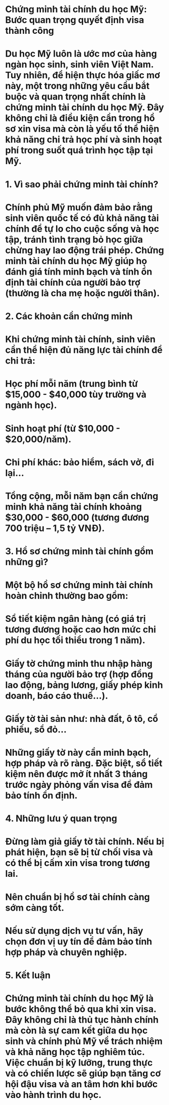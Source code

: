 # Chứng minh tài chính du học Mỹ: Bước quan trọng quyết định visa thành công

# 

# Du học Mỹ luôn là ước mơ của hàng ngàn học sinh, sinh viên Việt Nam. Tuy nhiên, để hiện thực hóa giấc mơ này, một trong những yêu cầu bắt buộc và quan trọng nhất chính là chứng minh tài chính du học Mỹ. Đây không chỉ là điều kiện cần trong hồ sơ xin visa mà còn là yếu tố thể hiện khả năng chi trả học phí và sinh hoạt phí trong suốt quá trình học tập tại Mỹ.

# 

# 1\. Vì sao phải chứng minh tài chính?

# Chính phủ Mỹ muốn đảm bảo rằng sinh viên quốc tế có đủ khả năng tài chính để tự lo cho cuộc sống và học tập, tránh tình trạng bỏ học giữa chừng hay lao động trái phép. Chứng minh tài chính du học Mỹ giúp họ đánh giá tính minh bạch và tính ổn định tài chính của người bảo trợ (thường là cha mẹ hoặc người thân).

# 

# 2\. Các khoản cần chứng minh

# Khi chứng minh tài chính, sinh viên cần thể hiện đủ năng lực tài chính để chi trả:

# 

# Học phí mỗi năm (trung bình từ $15,000 - $40,000 tùy trường và ngành học).

# 

# Sinh hoạt phí (từ $10,000 - $20,000/năm).

# 

# Chi phí khác: bảo hiểm, sách vở, đi lại…

# 

# Tổng cộng, mỗi năm bạn cần chứng minh khả năng tài chính khoảng $30,000 - $60,000 (tương đương 700 triệu – 1,5 tỷ VNĐ).

# 

# 3\. Hồ sơ chứng minh tài chính gồm những gì?

# Một bộ hồ sơ chứng minh tài chính hoàn chỉnh thường bao gồm:

# 

# Sổ tiết kiệm ngân hàng (có giá trị tương đương hoặc cao hơn mức chi phí du học tối thiểu trong 1 năm).

# 

# Giấy tờ chứng minh thu nhập hàng tháng của người bảo trợ (hợp đồng lao động, bảng lương, giấy phép kinh doanh, báo cáo thuế…).

# 

# Giấy tờ tài sản như: nhà đất, ô tô, cổ phiếu, sổ đỏ…

# 

# Những giấy tờ này cần minh bạch, hợp pháp và rõ ràng. Đặc biệt, sổ tiết kiệm nên được mở ít nhất 3 tháng trước ngày phỏng vấn visa để đảm bảo tính ổn định.

# 

# 4\. Những lưu ý quan trọng

# Đừng làm giả giấy tờ tài chính. Nếu bị phát hiện, bạn sẽ bị từ chối visa và có thể bị cấm xin visa trong tương lai.

# 

# Nên chuẩn bị hồ sơ tài chính càng sớm càng tốt.

# 

# Nếu sử dụng dịch vụ tư vấn, hãy chọn đơn vị uy tín để đảm bảo tính hợp pháp và chuyên nghiệp.

# 

# 5\. Kết luận

# Chứng minh tài chính du học Mỹ là bước không thể bỏ qua khi xin visa. Đây không chỉ là thủ tục hành chính mà còn là sự cam kết giữa du học sinh và chính phủ Mỹ về trách nhiệm và khả năng học tập nghiêm túc. Việc chuẩn bị kỹ lưỡng, trung thực và có chiến lược sẽ giúp bạn tăng cơ hội đậu visa và an tâm hơn khi bước vào hành trình du học.

# 



